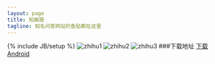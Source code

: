 ```yaml
---
layout: page
title: 知画报
tagline: 知名问答网站钓鱼贴都在这里
---
```

{% include JB/setup %}
![zhihu1]({{BASE_PATH}}/screenshot/screenshot.png)
![zhihu2]({{BASE_PATH}}/screenshot/screenshot1.png)
![zhihu3]({{BASE_PATH}}/screenshot/screenshot2.png)
###下载地址
[下载Android]({{BASE_PATH}}/app/zhihu-release.apk)
